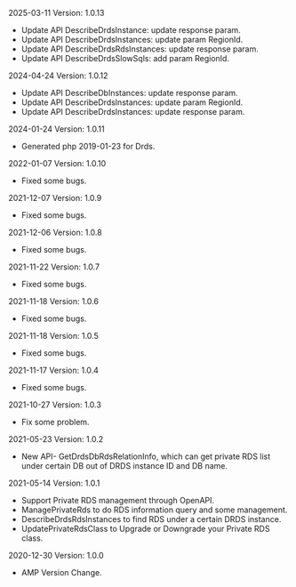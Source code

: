 2025-03-11 Version: 1.0.13
- Update API DescribeDrdsInstance: update response param.
- Update API DescribeDrdsInstances: update param RegionId.
- Update API DescribeDrdsRdsInstances: update response param.
- Update API DescribeDrdsSlowSqls: add param RegionId.


2024-04-24 Version: 1.0.12
- Update API DescribeDbInstances: update response param.
- Update API DescribeDrdsInstances: update param RegionId.
- Update API DescribeDrdsInstances: update response param.


2024-01-24 Version: 1.0.11
- Generated php 2019-01-23 for Drds.

2022-01-07 Version: 1.0.10
- Fixed some bugs.

2021-12-07 Version: 1.0.9
- Fixed some bugs.

2021-12-06 Version: 1.0.8
- Fixed some bugs.

2021-11-22 Version: 1.0.7
- Fixed some bugs.

2021-11-18 Version: 1.0.6
- Fixed some bugs.

2021-11-18 Version: 1.0.5
- Fixed some bugs.

2021-11-17 Version: 1.0.4
- Fixed some bugs.

2021-10-27 Version: 1.0.3
- Fix some problem.

2021-05-23 Version: 1.0.2
- New API- GetDrdsDbRdsRelationInfo, which can get private RDS list under certain DB out of DRDS instance ID and DB name.

2021-05-14 Version: 1.0.1
- Support Private RDS management through OpenAPI.
- ManagePrivateRds to do RDS information query and some management.
- DescribeDrdsRdsInstances to find RDS under a certain DRDS instance.
- UpdatePrivateRdsClass to Upgrade or Downgrade your Private RDS class.

2020-12-30 Version: 1.0.0
- AMP Version Change.

